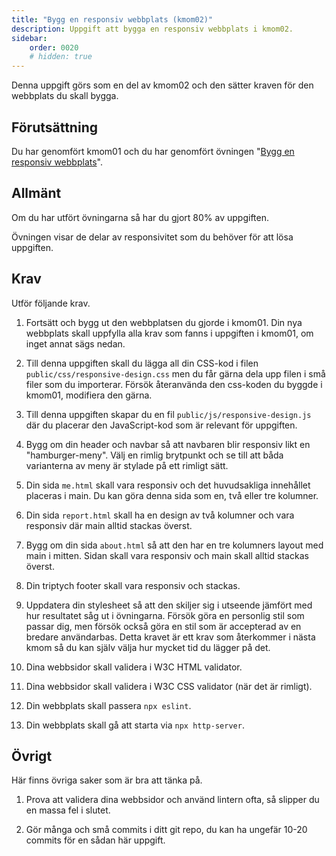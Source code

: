```yaml
---
title: "Bygg en responsiv webbplats (kmom02)" 
description: Uppgift att bygga en responsiv webbplats i kmom02.
sidebar:
    order: 0020
    # hidden: true
---
```


Denna uppgift görs som en del av kmom02 och den sätter kraven för den webbplats du skall bygga.



## Förutsättning

Du har genomfört kmom01 och du har genomfört övningen "[Bygg en responsiv webbplats](/website/laromaterial/ovning/bygg-en-responsiv-webbplats)".



## Allmänt

Om du har utfört övningarna så har du gjort 80% av uppgiften.

Övningen visar de delar av responsivitet som du behöver för att lösa uppgiften.



## Krav

Utför följande krav.

1. Fortsätt och bygg ut den webbplatsen du gjorde i kmom01. Din nya webbplats skall uppfylla alla krav som fanns i uppgiften i kmom01, om inget annat sägs nedan.

1. Till denna uppgiften skall du lägga all din CSS-kod i filen `public/css/responsive-design.css` men du får gärna dela upp filen i små filer som du importerar. Försök återanvända den css-koden du byggde i kmom01, modifiera den gärna.

1. Till denna uppgiften skapar du en fil `public/js/responsive-design.js` där du placerar den JavaScript-kod som är relevant för uppgiften.

1. Bygg om din header och navbar så att navbaren blir responsiv likt en "hamburger-meny". Välj en rimlig brytpunkt och se till att båda varianterna av meny är stylade på ett rimligt sätt.

1. Din sida `me.html` skall vara responsiv och det huvudsakliga innehållet placeras i main. Du kan göra denna sida som en, två eller tre kolumner.

1. Din sida `report.html` skall ha en design av två kolumner och vara responsiv där main alltid stackas överst.

1. Bygg om din sida `about.html` så att den har en tre kolumners layout med main i mitten. Sidan skall vara responsiv och main skall alltid stackas överst.

1. Din triptych footer skall vara responsiv och stackas.

1. Uppdatera din stylesheet så att den skiljer sig i utseende jämfört med hur resultatet såg ut i övningarna. Försök göra en personlig stil som passar dig, men försök också göra en stil som är accepterad av en bredare användarbas. Detta kravet är ett krav som återkommer i nästa kmom så du kan själv välja hur mycket tid du lägger på det.

1. Dina webbsidor skall validera i W3C HTML validator.

1. Dina webbsidor skall validera i W3C CSS validator (när det är rimligt).

1. Din webbplats skall passera `npx eslint`.

1. Din webbplats skall gå att starta via `npx http-server`.



## Övrigt

Här finns övriga saker som är bra att tänka på.

1. Prova att validera dina webbsidor och använd lintern ofta, så slipper du en massa fel i slutet.

1. Gör många och små commits i ditt git repo, du kan ha ungefär 10-20 commits för en sådan här uppgift. 
